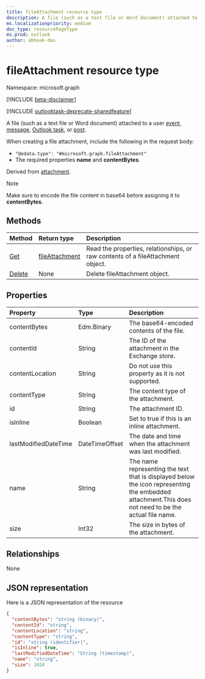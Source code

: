 ```yaml
---
title: fileAttachment resource type
description: A file (such as a text file or Word document) attached to an event,
ms.localizationpriority: medium
doc_type: resourcePageType
ms.prod: outlook
author: abheek-das
---
```


# fileAttachment resource type

Namespace: microsoft.graph

[!INCLUDE [beta-disclaimer](../../includes/beta-disclaimer.md)]

[!INCLUDE [outlooktask-deprecate-sharedfeature](../../includes/outlooktask-deprecate-sharedfeature.md)]

A file (such as a text file or Word document) attached to a user [event](../resources/event.md),
[message](../resources/message.md), [Outlook task](../resources/outlooktask.md), or [post](../resources/post.md). 

When creating a file attachment, include the following in the request body:

* `"@odata.type": "#microsoft.graph.fileAttachment"`
* The required properties **name** and **contentBytes**.

Derived from [attachment](attachment.md).

> [!NOTE]
> Make sure to encode the file content in base64 before assigning it to **contentBytes**.

## Methods

| Method                                | Return type                         | Description                                                                     |
| :------------------------------------ | :---------------------------------- | :------------------------------------------------------------------------------ |
| [Get](../api/attachment-get.md)       | [fileAttachment](fileattachment.md) | Read the properties, relationships, or raw contents of a fileAttachment object. |
| [Delete](../api/attachment-delete.md) | None                                | Delete fileAttachment object.                                                   |

## Properties

| Property             | Type           | Description                                                                                                                                         |
| :------------------- | :------------- | :-------------------------------------------------------------------------------------------------------------------------------------------------- |
| contentBytes         | Edm.Binary     | The base64-encoded contents of the file.                                                                                                            |
| contentId            | String         | The ID of the attachment in the Exchange store.                                                                                                     |
| contentLocation      | String         | Do not use this property as it is not supported.                                                                                                    |
| contentType          | String         | The content type of the attachment.                                                                                                                 |
| id                   | String         | The attachment ID.                                                                                                                                  |
| isInline             | Boolean        | Set to true if this is an inline attachment.                                                                                                        |
| lastModifiedDateTime | DateTimeOffset | The date and time when the attachment was last modified.                                                                                            |
| name                 | String         | The name representing the text that is displayed below the icon representing the embedded attachment.This does not need to be the actual file name. |
| size                 | Int32          | The size in bytes of the attachment.                                                                                                                |

## Relationships

None

## JSON representation

Here is a JSON representation of the resource

<!-- {
  "blockType": "resource",
  "baseType": "microsoft.graph.attachment",
  "keyProperty": "id",
  "optionalProperties": [

  ],
  "@odata.type": "microsoft.graph.fileAttachment"
}-->

```json
{
  "contentBytes": "string (binary)",
  "contentId": "string",
  "contentLocation": "string",
  "contentType": "string",
  "id": "string (identifier)",
  "isInline": true,
  "lastModifiedDateTime": "String (timestamp)",
  "name": "string",
  "size": 1024
}

```

<!-- uuid: 8fcb5dbc-d5aa-4681-8e31-b001d5168d79
2015-10-25 14:57:30 UTC -->

<!--
{
  "type": "#page.annotation",
  "description": "fileAttachment resource",
  "keywords": "",
  "section": "documentation",
  "tocPath": "",
  "suppressions": []
}
-->
